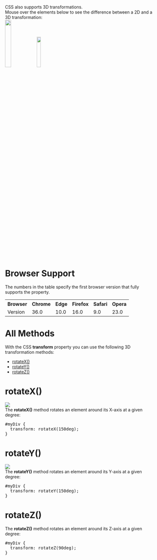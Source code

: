 CSS also supports 3D transformations.
<br>
Mouse over the elements below to see the difference between a 2D and a 3D transformation:
<br>
<img src="https://i.imgur.com/OXizM9q.gif" width="20%">
<img src="https://i.imgur.com/nVMPvvM.gif" width="16%">
<h1>Browser Support</h1>
The numbers in the table specify the first browser version that fully supports the property.
<table class="ws-table-all notranslate">
  <tr>
    <th>Browser</th>
    <th>Chrome</th>
    <th>Edge</th>
    <th>Firefox</th>
    <th>Safari</th>
    <th>Opera</th>
  </tr>
  <tr>
    <td>Version</td>
    <td>36.0</td>
    <td>10.0</td>
    <td>16.0</td>
    <td>9.0</td>
    <td>23.0</td>
  </tr>
</table>
<h1>All Methods</h1>
With the CSS <b>transform</b> property you can use the following 3D transformation methods:
<ul>
  <li><a href="#rotateX">rotateX()</a></li>
  <li><a href="#rotateY">rotateY()</a></li>
  <li><a href="#rotateZ">rotateZ()</a></li>
</ul>
<h1>rotateX()</h1>
<img src="https://i.imgur.com/Y2aDNhI.jpg">
<br>
The <b>rotateX()</b> method rotates an element around its X-axis at a given degree:
<pre>
#myDiv {
  transform: rotateX(150deg);
}
</pre>
<h1>rotateY()</h1>
<img src="https://i.imgur.com/kj5snST.jpg">
<br>
The <b>rotateY()</b> method rotates an element around its Y-axis at a given degree:
<pre>
#myDiv {
  transform: rotateY(150deg);
}
</pre>
<h1>rotateZ()</h1>
The <b>rotateZ()</b> method rotates an element around its Z-axis at a given degree:
<pre>
#myDiv {
  transform: rotateZ(90deg);
}
</pre>

